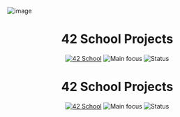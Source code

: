 ![image](https://gist.github.com/user-attachments/assets/ebbf53a4-97b8-4ccf-a2e5-53f0df868fb8)
<h1 align="center">42 School Projects </h1>
<p align="center">
  <a href="https://42.fr/en/homepage/"><img src="https://img.shields.io/badge/School-42-blue?style=flat-square&logo=42" alt="42 School"/></a>
  <img src="https://img.shields.io/badge/Focus-C%20Programming-brightgreen?style=flat-square" alt="Main focus"/>
  <img src="https://img.shields.io/badge/Status-In%20Progress-orange?style=flat-square" alt="Status"/>
</p>
<h1 align="center">42 School Projects </h1>
<p align="center">
  <a href="https://42.fr/en/homepage/"><img src="https://img.shields.io/badge/School-42-blue?style=flat-square&logo=42" alt="42 School"/></a>
  <img src="https://img.shields.io/badge/Focus-C%20Programming-brightgreen?style=flat-square" alt="Main focus"/>
  <img src="https://img.shields.io/badge/Status-In%20Progress-orange?style=flat-square" alt="Status"/>
</p>

